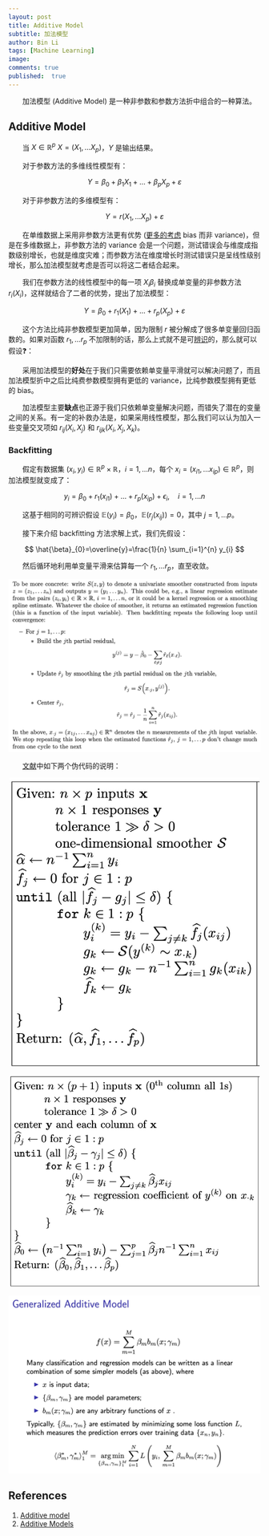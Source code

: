 ```yaml
---
layout: post
title: Additive Model
subtitle: 加法模型
author: Bin Li
tags: [Machine Learning]
image: 
comments: true
published:  true
---
```


　　加法模型 (Additive Model) 是一种非参数和参数方法折中组合的一种算法。

## Additive Model
　　当 $X \in \mathbb{R}^{p}$ $X=\left(X_{1}, \ldots X_{p}\right)$，$Y$ 是输出结果。

　　对于参数方法的多维线性模型有：

$$
Y=\beta_{0}+\beta_{1} X_{1}+\ldots+\beta_{p} X_{p}+\varepsilon
$$

　　对于非参数方法的多维模型有：

$$
Y=r\left(X_{1}, \dots X_{p}\right)+\varepsilon
$$

　　在单维数据上采用非参数方法更有优势 ([更多的考虑](/assets/addmodels.pdf) bias 而非 variance)，但是在多维数据上，非参数方法的 variance 会是一个问题，测试错误会与维度成指数级别增长，也就是维度灾难；而参数方法在维度增长时测试错误只是呈线性级别增长，那么加法模型就考虑是否可以将这二者结合起来。

　　我们在参数方法的线性模型中的每一项 $X_{i} \beta_{i}$ 替换成单变量的非参数方法 $r_{i}\left(X_{i}\right)$，这样就结合了二者的优势，提出了加法模型：

$$
Y=\beta_{0}+r_{1}\left(X_{1}\right)+\ldots+r_{p}\left(X_{p}\right)+\varepsilon
$$

　　这个方法比纯非参数模型更加简单，因为限制 $r$ 被分解成了很多单变量回归函数的。如果对函数 $r_{1}, \ldots r_{p}$ 不加限制的话，那么上式就不是可[辨识](https://en.wikipedia.org/wiki/Identifiability)的，那么就可以假设❓：


　　采用加法模型的**好处**在于我们只需要依赖单变量平滑就可以解决问题了，而且加法模型折中之后比纯费参数模型拥有更低的 variance，比纯参数模型拥有更低的 bias。

　　加法模型主要**缺点**也正源于我们只依赖单变量解决问题，而错失了潜在的变量之间的关系。有一定的补救办法是，如果采用线性模型，那么我们可以认为加入一些变量交叉项如 $r_{i j}\left(X_{i}, X_{j}\right)$ 和 $r_{i j k}\left(X_{i}, X_{j}, X_{k}\right)$。

### Backfitting
　　假定有数据集 $\left(x_{i}, y_{i}\right) \in \mathbb{R}^{p} \times \mathbb{R}$，$i=1, \dots n$，每个 $x_{i}=\left(x_{i 1}, \dots x_{i p}\right) \in \mathbb{R}^{p}$，则加法模型就变成了：

$$
y_{i}=\beta_{0}+r_{1}\left(x_{i 1}\right)+\ldots+r_{p}\left(x_{i p}\right)+\epsilon_{i}, \quad i=1, \ldots n
$$

　　这基于相同的可辨识假设 $\mathbb{E}\left(y_{i}\right)=\beta_{0}$，$\mathbb{E}\left(r_{j}\left(x_{i j}\right)\right)=0$，其中 $j=1, \dots p$。

　　接下来介绍 backfitting 方法求解上式，我们先假设：

$$
\hat{\beta}_{0}=\overline{y}=\frac{1}{n} \sum_{i=1}^{n} y_{i}
$$

　　然后循环地利用单变量平滑来估算每一个 $r_{1}, \ldots r_{p}$，直至收敛。
<p align="center">
  <img width="" height="" src="/img/media/15601662849912.jpg">
</p>

　　[文献](/assets/additive_model_ch08.pdf)中如下两个伪代码的说明：
<p align="center">
  <img width="500" height="" src="/img/media/15601665437548.jpg">
</p>

<p align="center">
  <img width="500" height="" src="/img/media/15601658450829.jpg">
</p>





![-w798](/img/media/15440883649982.jpg)


## References
1. [Additive model](https://en.wikipedia.org/wiki/Additive_model)
2. [Additive Models](http://www.stat.cmu.edu/~ryantibs/advmethods/notes/addmodels.pdf)